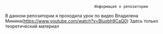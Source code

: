                                             Информация о репозитории

   В данном репозитории я проходила урок по видео Владилена Минина(https://www.youtube.com/watch?v=Bluxbh9CaQ0)
                                     Здесь только теоретический материал
